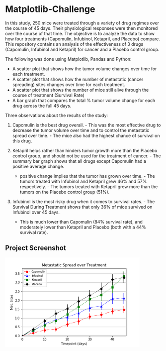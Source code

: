 # Matplotlib-Challenge

In this study, 250 mice were treated through a variety of drug regimes over the course of 45 days. Their physiological responses were then monitored over the course of that time. The objective is to analyze the data to show how four treatments (Capomulin, Infubinol, Ketapril, and Placebo) compare. This repository contains an analysis of the effectiveness of 3 drugs (Capomulin, Infubinol and Ketapril) for cancer and a Placebo control group.

The following was done using Matplotlib, Pandas and Python:
  - A scatter plot that shows how the tumor volume changes over time for each treatment.
  - A scatter plot that shows how the number of metastatic (cancer spreading) sites changes over time for each treatment.
  - A scatter plot that shows the number of mice still alive through the course of treatment (Survival Rate)
  - A bar graph that compares the total % tumor volume change for each drug across the full 45 days.

Three observations about the results of the study:

  1. Capomulin is the best drug overall.
    - This was the most effective drug to decrease the tumor volume over time and to control the metastatic spread over time. 
    - The mice also had the highest chance of survival on this drug.
  
  2. Ketapril helps rather than hinders tumor growth more than the Placebo control group, and should not be used for the treatment of cancer. 
    - The summary bar graph shows that all drugs except Capomulin had a positive average change.
      - positive change implies that the tumor has grown over time.
    - The tumors treated with Infubinol and Ketapril grew 46% and 57% respectively.
    - The tumors treated with Ketapril grew more than the tumors on the Placebo control group (51%).
    
  3. Infubinol is the most risky drug when it comes to survival rates.
    - The Survival During Treatment shows that only 36% of mice survived on Infubinol over 45 days. 
      - This is much lower than Capomulin (84% survival rate), and moderately lower than Ketapril and Placebo (both with a 44% survival rate).
 
## Project Screenshot
![project screenshot](https://raw.githubusercontent.com/jnnhuynh-web/Matplotlib-Challenge/master/Metastatic%20Spread%20over%20Treatment.png)
